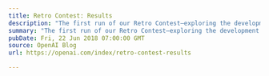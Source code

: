 ```yaml
---
title: Retro Contest: Results
description: "The first run of our Retro Contest—exploring the development of algorithms that can generalize from previous experience—is now complete."
summary: "The first run of our Retro Contest—exploring the development of algorithms that can generalize from previous experience—is now complete."
pubDate: Fri, 22 Jun 2018 07:00:00 GMT
source: OpenAI Blog
url: https://openai.com/index/retro-contest-results

---
```


